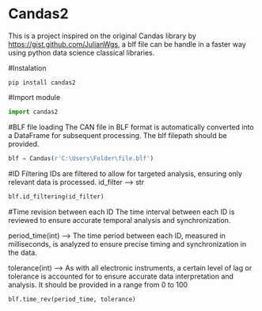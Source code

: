 # Candas2
This is a project inspired on the original Candas library by https://gist.github.com/JulianWgs, a blf file can be handle in a faster way using python data science classical libraries.

#Instalation
```
pip install candas2
```

#Import module
```python
import candas2
```

#BLF file loading
The CAN file in BLF format is automatically converted into a DataFrame for subsequent processing.
The blf filepath should be provided.

```python
blf = Candas(r'C:\Users\Folder\file.blf')
```

#ID Filtering
IDs are filtered to allow for targeted analysis, ensuring only relevant data is processed.
id_filter --> str

```python
blf.id_filtering(id_filter)
```

#Time revision between each ID
The time interval between each ID is reviewed to ensure accurate temporal analysis and synchronization.

period_time(int) --> The time period between each ID, measured in milliseconds, is analyzed to ensure precise timing and synchronization in the data.

tolerance(int) --> As with all electronic instruments, a certain level of lag or tolerance is accounted for to ensure accurate data interpretation and analysis. It should be provided in a range from 0 to 100


```python
blf.time_rev(period_time, tolerance)
```

